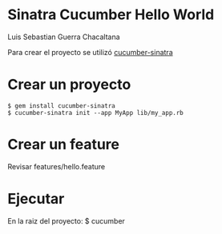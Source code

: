 # Sinatra Cucumber Hello World
Luis Sebastian Guerra Chacaltana

Para crear el proyecto se utilizó [cucumber-sinatra](https://github.com/bernd/cucumber-sinatra)

# Crear un proyecto
    $ gem install cucumber-sinatra
    $ cucumber-sinatra init --app MyApp lib/my_app.rb
    
# Crear un feature
Revisar features/hello.feature

# Ejecutar
En la raiz del proyecto:
    $ cucumber